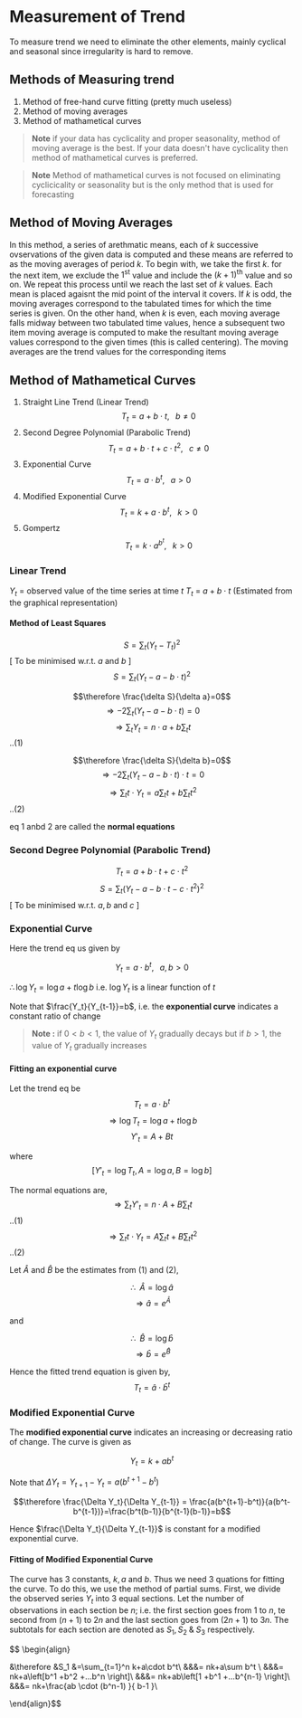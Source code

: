 # Measurement of Trend
To measure trend we need to eliminate the other elements, mainly cyclical and seasonal since irregularity is hard to remove. 

## Methods of Measuring trend 
1. Method of free-hand curve fitting (pretty much useless)
2. Method of moving averages 
3. Method of mathametical curves

> **Note** 
> if your data has cyclicality and proper seasonality, method of moving average is the best. If your data doesn't have cyclicality then method of mathametical curves is preferred. 

>**Note**
> Method of mathametical curves is not focused on eliminating cyclicicality or seasonality but is the only method that is used for forecasting

## Method of Moving Averages
In this method, a series of arethmatic means, each of $k$ successive ovservations of the given data is computed and these means are referred to as the moving averages of period $k$. To begin with, we take the first $k$. for the next item, we exclude the $1^{\text{st}}$ value and include the $(k+1)^{\text{th}}$ value and so on. We repeat this process until we reach the last set of $k$ values. Each mean is placed agaisnt the mid point of the interval it covers. If $k$ is odd, the moving averages correspond to the tabulated times for which the time series is given. On the other hand, when $k$ is even, each moving average falls midway between two tabulated time values, hence a subsequent two item moving average is computed to make the resultant moving average values correspond to the given times (this is called centering). The moving averages are the trend values for the corresponding items

## Method of Mathametical Curves
1. Straight Line Trend (Linear Trend)
$$T_t = a +b\cdot t, \;\;\; b\neq0$$
2. Second Degree Polynomial (Parabolic Trend)
$$T_t = a +b\cdot t+c\cdot t^2, \;\;\; c\neq0$$
3. Exponential Curve 
$$T_t = a\cdot b^t, \;\;\; a>0$$
4. Modified Exponential Curve 
$$T_t = k+a\cdot b^t, \;\;\; k>0$$
5. Gompertz 
$$T_t = k\cdot a^{b^t}, \;\;\; k>0$$

### Linear Trend 
$Y_t$ = observed value of the time series at time $t$
$T_t$ = $a+b\cdot t$ (Estimated from the graphical representation)

#### Method of Least Squares

$$S=\sum_t(Y_t-T_t)^2$$ \[ To be minimised w.r.t. $a$ and $b$ \]
$$S=\sum_t(Y_t-a-b\cdot t)^2$$

$$\therefore \frac{\delta S}{\delta a}=0$$
$$\Rightarrow -2\sum_t(Y_t-a-b\cdot t)=0$$
$$\Rightarrow \sum_t Y_t=n\cdot a + b\sum_t t$$ ..(1)

$$\therefore \frac{\delta S}{\delta b}=0$$
$$\Rightarrow -2\sum_t(Y_t-a-b\cdot t)\cdot t=0$$
$$\Rightarrow \sum_t t\cdot Y_t=a\sum_t t + b\sum_t t^2$$ ..(2)

eq 1 anbd 2 are called the **normal equations**

### Second Degree Polynomial (Parabolic Trend)
$$T_t = a +b\cdot t+c\cdot t^2$$
$$S=\sum_t(Y_t-a-b\cdot t-c\cdot t^2)^2$$ \[ To be minimised w.r.t. $a, b$ and $c$ \]

### Exponential Curve 
Here the trend eq us given by 

$$Y_t = a\cdot b^t, \;\;\; a,b>0$$

$\therefore \log{Y_t} = \log{a}+t\log{b}$
i.e. $\log{Y_t}$ is a linear function of $t$ 

Note that $\frac{Y_t}{Y_{t-1}}=b$, i.e. the **exponential curve** indicates a constant ratio of change

> **Note :** if $0<b<1$, the value of $Y_t$ gradually decays but if $b>1$, the value of $Y_t$ gradually increases

#### Fitting an exponential curve

Let the trend eq be 
$$T_t = a\cdot b^t$$
$$\Rightarrow \log{T_t} = \log{a} + t\log{b}$$
$$Y'_t = A + Bt$$

where 
$$\left[Y'_t = \log{T_t}, A = \log{a}, B = \log{b}\right]$$

The normal equations are, 
$$\Rightarrow \sum_t Y'_t=n\cdot A + B\sum_t t$$ ..(1)
$$\Rightarrow \sum_t t\cdot Y_t=A\sum_t t + B\sum_t t^2$$ ..(2)

Let $\hat{A}$ and $\hat{B}$ be the estimates from (1) and (2), 

$$\therefore \;\; \hat{A} = \log{\hat{a}}$$ 
$$\Rightarrow \hat{a} = e^{\hat{A}}$$

and 

$$\therefore \;\; \hat{B} = \log{\hat{b}}$$
$$\Rightarrow \hat{b} = e^{\hat{B}}$$

Hence the fitted trend equation is given by, 
$$T_t=\hat{a}\cdot\hat{b}^t$$

### Modified Exponential Curve
The **modified exponential curve** indicates an increasing or decreasing ratio of change. The curve is given as 

$$Y_t=k+ab^t$$

Note that $\Delta Y_t = Y_{t+1}-Y_t = a(b^{t+1}-b^t)$

$$\therefore \frac{\Delta Y_t}{\Delta Y_{t-1}} = \frac{a(b^{t+1}-b^t)}{a(b^t-b^{t-1})}=\frac{b^t(b-1)}{b^{t-1}(b-1)}=b$$

Hence $\frac{\Delta Y_t}{\Delta Y_{t-1}}$ is constant for a modified exponential curve. 

#### Fitting of Modified Exponential Curve 
The curve has 3 constants, $k, a$ and $b$. Thus we need 3 quations for fitting the curve. To do this, we use the method of partial sums. First, we divide the observed series $Y_t$ into 3 equal sections. Let the number of observations in each section be $n$; i.e. the first section goes from $1$ to $n$, te second from $(n+1)$ to $2n$ and the last section goes from $(2n+1)$ to $3n$. The subtotals for each section are denoted as $S_1, S_2\;\&\; S_3$ respectively. 

$$ \begin{align}

&\therefore &S_1 &=\sum_{t=1}^n k+a\cdot b^t\\
&&&= nk+a\sum b^t \\
&&&= nk+a\left[b^1 +b^2 +...b^n \right]\\
&&&= nk+ab\left[1 +b^1 +...b^{n-1} \right]\\
&&&= nk+\frac{ab \cdot (b^n-1) }{ b-1 }\\

\end{align}$$